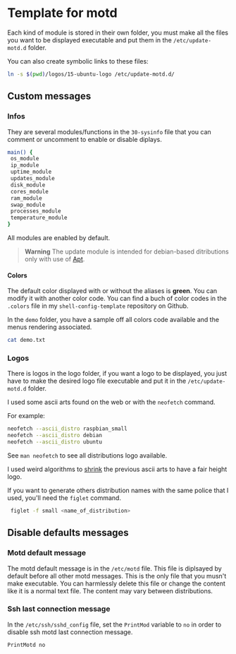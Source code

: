 # Template for motd

Each kind of module is stored in their own folder, you must make all the files you want to be displayed executable and put them in the `/etc/update-motd.d` folder.

You can also create symbolic links to these files:

```bash
ln -s $(pwd)/logos/15-ubuntu-logo /etc/update-motd.d/
````

## Custom messages

### Infos

They are several modules/functions in the `30-sysinfo` file that you can comment or uncomment to enable or disable diplays.

```bash
main() {
 os_module
 ip_module
 uptime_module
 updates_module
 disk_module
 cores_module
 ram_module
 swap_module
 processes_module
 temperature_module
}
```

All modules are enabled by default.

> **Warning**
> The update module is intended for debian-based ditributions only with use of [Apt](https://en.wikipedia.org/wiki/APT_(software)).

#### Colors

The default color displayed with or without the aliases is **green**.
You can modify it with another color code. You can find a buch of color codes in the `.colors` file in my `shell-config-template` repository on Github.

In the `demo` folder, you have a sample off all colors code available and the menus rendering associated.

```bash
cat demo.txt
```

### Logos

There is logos in the logo folder, if you want a logo to be displayed, you just have to make the desired logo file executable and put it in the `/etc/update-motd.d` folder.

I used some ascii arts found on the web or with the `neofetch` command.

For example:

```bash
neofetch --ascii_distro raspbian_small
neofetch --ascii_distro debian
neofetch --ascii_distro ubuntu
```

See `man neofetch` to see all distributions logo available.

I used weird algorithms to [shrink](https://codegolf.stackexchange.com/questions/241412/shrink-ascii-art) the previous ascii arts to have a fair height logo.

If you want to generate others distribution names with the same police that I used, you'll need the `figlet` command.

```bash
 figlet -f small <name_of_distribution>
```

## Disable defaults messages

### Motd default message

The motd default message is in the `/etc/motd` file.
This file is diplsayed by default before all other motd messages.
This is the only file that you musn't make executable.
You can harmlessly delete this file or change the content like it is a normal text file.
The content may vary between distributions.

### Ssh last connection message

In the `/etc/ssh/sshd_config` file, set the `PrintMod` variable to `no` in order to disable ssh motd last connection message.

```bash
PrintMotd no
```
